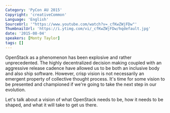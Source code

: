 ```yaml
---
Category: 'PyCon AU 2015'
Copyright: 'creativeCommon'
Language: 'English'
SourceUrl: '"https://www.youtube.com/watch?v=_cfKwZWjFDw"'
ThumbnailUrl: 'https://i.ytimg.com/vi/_cfKwZWjFDw/hqdefault.jpg'
date: '2015-08-04'
speakers: [Monty Taylor]
tags: []
---
```

OpenStack as a phenomenon has been explosive and rather unprecedented. The highly decentralized decision making coupled with an aggressive release cadence have allowed us to be both an inclusive body and also ship software. However, crisp vision is not necessarily an emergent property of collective thought process. It's time for some vision to be presented and championed if we're going to take the next step in our evolution.

Let's talk about a vision of what OpenStack needs to be, how it needs to be shaped, and what it will take to get us there.

